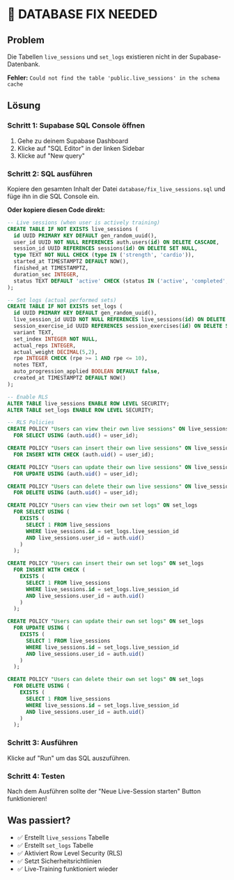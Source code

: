 # 🚨 DATABASE FIX NEEDED

## Problem
Die Tabellen `live_sessions` und `set_logs` existieren nicht in der Supabase-Datenbank.

**Fehler:** `Could not find the table 'public.live_sessions' in the schema cache`

## Lösung

### Schritt 1: Supabase SQL Console öffnen
1. Gehe zu deinem Supabase Dashboard
2. Klicke auf "SQL Editor" in der linken Sidebar
3. Klicke auf "New query"

### Schritt 2: SQL ausführen
Kopiere den gesamten Inhalt der Datei `database/fix_live_sessions.sql` und füge ihn in die SQL Console ein.

**Oder kopiere diesen Code direkt:**

```sql
-- Live sessions (when user is actively training)
CREATE TABLE IF NOT EXISTS live_sessions (
  id UUID PRIMARY KEY DEFAULT gen_random_uuid(),
  user_id UUID NOT NULL REFERENCES auth.users(id) ON DELETE CASCADE,
  session_id UUID REFERENCES sessions(id) ON DELETE SET NULL,
  type TEXT NOT NULL CHECK (type IN ('strength', 'cardio')),
  started_at TIMESTAMPTZ DEFAULT NOW(),
  finished_at TIMESTAMPTZ,
  duration_sec INTEGER,
  status TEXT DEFAULT 'active' CHECK (status IN ('active', 'completed', 'aborted'))
);

-- Set logs (actual performed sets)
CREATE TABLE IF NOT EXISTS set_logs (
  id UUID PRIMARY KEY DEFAULT gen_random_uuid(),
  live_session_id UUID NOT NULL REFERENCES live_sessions(id) ON DELETE CASCADE,
  session_exercise_id UUID REFERENCES session_exercises(id) ON DELETE SET NULL,
  variant TEXT,
  set_index INTEGER NOT NULL,
  actual_reps INTEGER,
  actual_weight DECIMAL(5,2),
  rpe INTEGER CHECK (rpe >= 1 AND rpe <= 10),
  notes TEXT,
  auto_progression_applied BOOLEAN DEFAULT false,
  created_at TIMESTAMPTZ DEFAULT NOW()
);

-- Enable RLS
ALTER TABLE live_sessions ENABLE ROW LEVEL SECURITY;
ALTER TABLE set_logs ENABLE ROW LEVEL SECURITY;

-- RLS Policies
CREATE POLICY "Users can view their own live sessions" ON live_sessions
  FOR SELECT USING (auth.uid() = user_id);

CREATE POLICY "Users can insert their own live sessions" ON live_sessions
  FOR INSERT WITH CHECK (auth.uid() = user_id);

CREATE POLICY "Users can update their own live sessions" ON live_sessions
  FOR UPDATE USING (auth.uid() = user_id);

CREATE POLICY "Users can delete their own live sessions" ON live_sessions
  FOR DELETE USING (auth.uid() = user_id);

CREATE POLICY "Users can view their own set logs" ON set_logs
  FOR SELECT USING (
    EXISTS (
      SELECT 1 FROM live_sessions 
      WHERE live_sessions.id = set_logs.live_session_id 
      AND live_sessions.user_id = auth.uid()
    )
  );

CREATE POLICY "Users can insert their own set logs" ON set_logs
  FOR INSERT WITH CHECK (
    EXISTS (
      SELECT 1 FROM live_sessions 
      WHERE live_sessions.id = set_logs.live_session_id 
      AND live_sessions.user_id = auth.uid()
    )
  );

CREATE POLICY "Users can update their own set logs" ON set_logs
  FOR UPDATE USING (
    EXISTS (
      SELECT 1 FROM live_sessions 
      WHERE live_sessions.id = set_logs.live_session_id 
      AND live_sessions.user_id = auth.uid()
    )
  );

CREATE POLICY "Users can delete their own set logs" ON set_logs
  FOR DELETE USING (
    EXISTS (
      SELECT 1 FROM live_sessions 
      WHERE live_sessions.id = set_logs.live_session_id 
      AND live_sessions.user_id = auth.uid()
    )
  );
```

### Schritt 3: Ausführen
Klicke auf "Run" um das SQL auszuführen.

### Schritt 4: Testen
Nach dem Ausführen sollte der "Neue Live-Session starten" Button funktionieren!

## Was passiert?
- ✅ Erstellt `live_sessions` Tabelle
- ✅ Erstellt `set_logs` Tabelle  
- ✅ Aktiviert Row Level Security (RLS)
- ✅ Setzt Sicherheitsrichtlinien
- ✅ Live-Training funktioniert wieder
